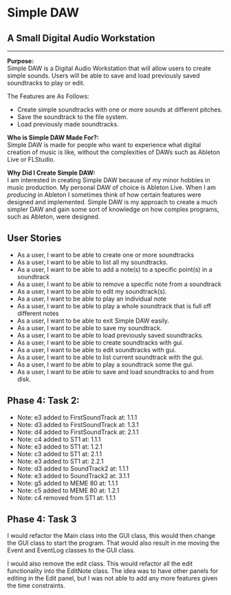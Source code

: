 # Simple DAW

## A Small Digital Audio Workstation

****

**Purpose:** \
Simple DAW is a Digital Audio Workstation that will allow users to create simple sounds.
Users will be able to save and load previously saved soundtracks to play or edit.

The Features are As Follows:
- Create simple soundtracks with one or more sounds at different pitches.
- Save the soundtrack to the file system.
- Load previously made soundtracks.

**Who is Simple DAW Made For?:** \
Simple DAW is made for people who want to experience what digital creation of music is 
like, without the complexities of DAWs such as Ableton Live or FLStudio.

**Why Did I Create Simple DAW:** \
I am interested in creating Simple DAW because of my minor hobbies in music production.
My personal DAW of choice is Ableton Live. When I am *producing* in Ableton I sometimes 
think of how certain features were designed and implemented. Simple DAW is my approach 
to create a much simpler DAW and gain some sort of knowledge on how complex programs, such 
as Ableton, were designed.

## User Stories
- As a user, I want to be able to create one or more soundtracks
- As a user, I want to be able to list all my soundtracks.
- As a user, I want to be able to add a note(s) to a specific point(s) in a soundtrack
- As a user, I want to be able to remove a specific note from a soundtrack 
- As a user, I want to be able to edit my soundtrack(s).
- As a user, I want to be able to play an individual note
- As a user, I want to be able to play a whole soundtrack that is full off different notes
- As a user, I want to be able to exit Simple DAW easily.
- As a user, I want to be able to save my soundtrack.
- As a user, I want to be able to load previously saved soundtracks.
- As a user, I want to be able to create soundtracks with gui.
- As a user, I want to be able to edit soundtracks with gui.
- As a user, I want to be able to list current soundtrack with the gui.
- As a user, I want to be able to play a soundtrack some the gui.
- As a user, I want to be able to save and load soundtracks to and from disk.

## Phase 4: Task 2:
- Note: e3 added to FirstSoundTrack at: 1.1.1
- Note: d3 added to FirstSoundTrack at: 1.3.1
- Note: d4 added to FirstSoundTrack at: 2.1.1
- Note: c4 added to ST1 at: 1.1.1
- Note: e3 added to ST1 at: 1.2.1
- Note: c3 added to ST1 at: 2.1.1
- Note: e3 added to ST1 at: 2.2.1
- Note: d3 added to SoundTrack2 at: 1.1.1
- Note: e3 added to SoundTrack2 at: 3.1.1
- Note: g5 added to MEME 80 at: 1.1.1
- Note: c5 added to MEME 80 at: 1.2.1
- Note: c4 removed from ST1 at: 1.1.1

## Phase 4: Task 3
I would refactor the Main class into the GUI class, this would then change the GUI class 
to start the program. That would also result in me moving the Event and EventLog classes to 
the GUI class.

I would also remove the edit class. This would refactor all the edit functionality into the EditNote
class. The idea was to have other panels for editing in the Edit panel, but I was not able 
to add any more features given the time constraints.





